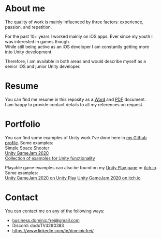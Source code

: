 # About me
The quality of work is mainly influenced by three factors: experience, passion, and repetition.

For the past 10+ years I worked mainly on iOS apps. Ever since my youth I was interested in games though.  
While still being active as an iOS developer I am constantly getting more into Unity development.

Therefore, I am available in both areas and would describe myself as a senior iOS and junior Unity developer.

# Resume
You can find me resume in this reposity as a [Word](https://github.com/DominicFrei/aboutme/raw/master/Dominic_CV_public.docx) and [PDF](https://github.com/DominicFrei/aboutme/raw/master/Dominic_CV_public.pdf) document.  
I am happy to provide contact details to all my references on request.

# Portfolio
You can find some examples of Unity work I've done here in [my Github profile](https://github.com/DominicFrei?tab=repositories). Some examples:  
[Simple Space Shooter](https://github.com/DominicFrei/galaxyshooter)  
[Unity GameJam 2020](https://github.com/DominicFrei/UnityGameJam2020)  
[Collection of examples for Unity functionality](https://github.com/DominicFrei/UnityExamples)

Playable game examples can also be found on my [Unity Play page](https://play.unity.com/u/dominic-frei) or [itch.io](itch.io). Some examples:  
[Unity GameJam 2020 on Unity Play](https://play.unity.com/mg/other/secrets-4)
[Unity GameJam 2020 on itch.io](https://dominicfrei.itch.io/unity-game-jam-2020-secrets)

# Contact
You can contact me on any of the following ways:
- business.dominic.frei@gmail.com
- Discord: dodoTV42#0383
- https://www.linkedin.com/in/dominicfrei/

